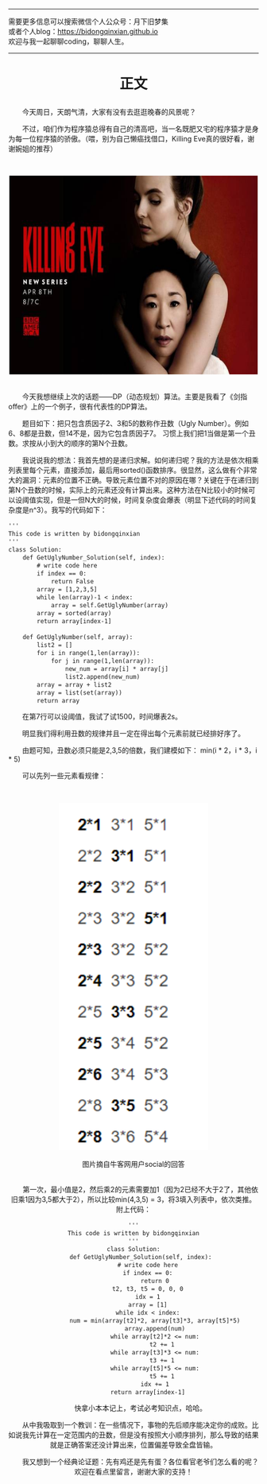 ***
需要更多信息可以搜索微信个人公众号：月下旧梦集 <br/>
或者个人blog：https://bidongqinxian.github.io <br/>
欢迎与我一起聊聊coding，聊聊人生。
***

# <p align="center">正文</p>

&emsp;&emsp;今天周日，天朗气清，大家有没有去逛逛晚春的风景呢？

&emsp;&emsp;不过，咱们作为程序猿总得有自己的清高吧，当一名既肥又宅的程序猿才是身为每一位程序猿的骄傲。（喂，别为自己懒癌找借口，Killing Eve真的很好看，谢谢婉姐的推荐）

&nbsp;<div align=center><img width = '500' height ='400' src =../../img/Algorithm/session4/killing_eve.jpeg/></div>

<br/>&emsp;&emsp;今天我想继续上次的话题——DP（动态规划）算法。主要是我看了《剑指offer》上的一个例子，很有代表性的DP算法。

&emsp;&emsp;题目如下：把只包含质因子2、3和5的数称作丑数（Ugly Number）。例如6、8都是丑数，但14不是，因为它包含质因子7。 习惯上我们把1当做是第一个丑数。求按从小到大的顺序的第N个丑数。

&emsp;&emsp;我说说我的想法：我首先想的是递归求解。如何递归呢？我的方法是依次相乘列表里每个元素，直接添加，最后用sorted()函数排序。很显然，这么做有个非常大的漏洞：元素的位置不正确。导致元素位置不对的原因在哪？关键在于在递归到第N个丑数的时候，实际上的元素还没有计算出来。这种方法在N比较小的时候可以设阈值实现，但是一但N大的时候，时间复杂度会爆表（明显下述代码的时间复杂度是n^3）。我写的代码如下：

```
'''
This code is written by bidongqinxian
'''
class Solution:
    def GetUglyNumber_Solution(self, index):
        # write code here
        if index == 0:
            return False
        array = [1,2,3,5]
        while len(array)-1 < index:
            array = self.GetUglyNumber(array)
        array = sorted(array)
        return array[index-1]
         
    def GetUglyNumber(self, array):
        list2 = []
        for i in range(1,len(array)):
            for j in range(1,len(array)):
                new_num = array[i] * array[j]
                list2.append(new_num)
        array = array + list2
        array = list(set(array))
        return array
```

&emsp;&emsp;在第7行可以设阈值，我试了试1500，时间爆表2s。

&emsp;&emsp;明显我们得利用丑数的规律并且一定在得出每个元素前就已经排好序了。

&emsp;&emsp;由题可知，丑数必须只能是2,3,5的倍数，我们建模如下：
min(i * 2，i * 3，i * 5)

&emsp;&emsp;可以先列一些元素看规律：

&nbsp;<div align=center><img width = '300' height ='700' src =../../img/Algorithm/session4/QQ截图20190414213647.png/></div>

<center>图片摘自牛客网用户social的回答

<br/>&emsp;&emsp;第一次，最小值是2，然后乘2的元素需要加1（因为2已经不大于2了，其他依旧乘1因为3,5都大于2），所以比较min(4,3,5) = 3，将3填入列表中，依次类推。附上代码：

```
'''
This code is written by bidongqinxian
'''
class Solution:
    def GetUglyNumber_Solution(self, index):
        # write code here
        if index == 0:
            return 0
        t2, t3, t5 = 0, 0, 0
        idx = 1
        array = [1]
        while idx < index:
            num = min(array[t2]*2, array[t3]*3, array[t5]*5)
            array.append(num)
            while array[t2]*2 <= num:
                t2 += 1
            while array[t3]*3 <= num:
                t3 += 1
            while array[t5]*5 <= num:
                t5 += 1
            idx += 1
        return array[index-1]
```

&emsp;&emsp;快拿小本本记上，考试必考知识点，哈哈。



&emsp;&emsp;从中我吸取到一个教训：在一些情况下，事物的先后顺序能决定你的成败。比如说我先计算在一定范围内的丑数，但是没有按照大小顺序排列，那么导致的结果就是正确答案还没计算出来，位置偏差导致全盘皆输。

&emsp;&emsp;我又想到一个经典论证题：先有鸡还是先有蛋？各位看官老爷们怎么看的呢？欢迎在看点里留言，谢谢大家的支持！

